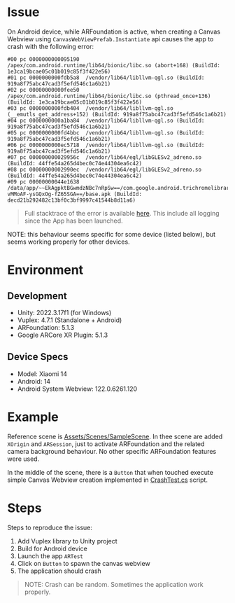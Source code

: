 # Issue
On Android device, while ARFoundation is active, when creating a Canvas Webview using `CanvasWebViewPrefab.Instantiate` api causes the app to crash with the following error:

```
#00 pc 0000000000095190  /apex/com.android.runtime/lib64/bionic/libc.so (abort+168) (BuildId: 1e3ca19bcae05c01b019c85f3f422e56)
#01 pc 0000000000fdb5a8  /vendor/lib64/libllvm-qgl.so (BuildId: 919a8f75abc47cad3f5efd546c1a6b21)
#02 pc 00000000000fee50  /apex/com.android.runtime/lib64/bionic/libc.so (pthread_once+136) (BuildId: 1e3ca19bcae05c01b019c85f3f422e56)
#03 pc 0000000000fdb404  /vendor/lib64/libllvm-qgl.so (__emutls_get_address+152) (BuildId: 919a8f75abc47cad3f5efd546c1a6b21)
#04 pc 0000000000a1ba84  /vendor/lib64/libllvm-qgl.so (BuildId: 919a8f75abc47cad3f5efd546c1a6b21)
#05 pc 0000000000fd4bbc  /vendor/lib64/libllvm-qgl.so (BuildId: 919a8f75abc47cad3f5efd546c1a6b21)
#06 pc 0000000000ec5718  /vendor/lib64/libllvm-qgl.so (BuildId: 919a8f75abc47cad3f5efd546c1a6b21)
#07 pc 000000000029956c  /vendor/lib64/egl/libGLESv2_adreno.so (BuildId: 44ffe54a265d4bec0c74e44304ea6c42)
#08 pc 00000000002990ec  /vendor/lib64/egl/libGLESv2_adreno.so (BuildId: 44ffe54a265d4bec0c74e44304ea6c42)
#09 pc 00000000044e1638  /data/app/~~EkAgpktBGwmdzNBc7nRpSw==/com.google.android.trichromelibrary_626112033-vMMoAF-ysGQxOg-fZ65SGA==/base.apk (BuildId: decd21b292482c13bf0c3bf9997c41544b8d11a6)
```

> Full stacktrace of the error is available [here](./stacktrace.md). This include all logging since the App has been launched.

NOTE: this behaviour seems specific for some device (listed below), but seems working properly for other devices.

# Environment

## Development 
- Unity: 2022.3.17f1 (for Windows)
- Vuplex: 4.7.1  (Standalone + Android)
- ARFoundation: 5.1.3
- Google ARCore XR Plugin: 5.1.3

## Device Specs
- Model: Xiaomi 14
- Android: 14
- Android System Webview: 122.0.6261.120

# Example
Reference scene is [Assets/Scenes/SampleScene](./Assets/Scenes/SampleScene.unity). In thee scene are added `XOrigin` and `ARSession`, just to activate ARFoundation and the related camera background behaviour. No other specific ARFoundation features were used.

In the middle of the scene, there is a `Button` that when touched execute simple Canvas Webview creation implemented in [CrashTest.cs](Assets/Scenes/CrashTest.cs) script.

# Steps 
Steps to reproduce the issue:
1. Add Vuplex library to Unity project
2. Build for Android device
3. Launch the app `ARTest`
4. Click on `Button` to spawn the canvas webview
5. The application should crash

> NOTE: Crash can be random. Sometimes the application work properly.